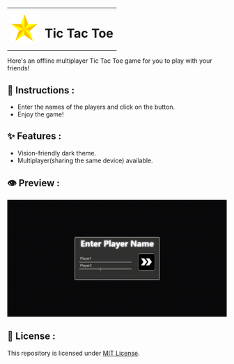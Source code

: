 <table align='center' border='0'><tr><td><img src='https://github.com/AshishAntil07/AshishAntil07/blob/home/5pointedStar.svg' height='65px' width='65px'></td> <td><h1>Tic Tac Toe</h1></td></tr></table>
Here's an offline multiplayer Tic Tac Toe game for you to play with your friends!

## 📄 Instructions :
<ul>
  <li>Enter the names of the players and click on the button.</li>
  <li>Enjoy the game!</li>
</ul>

## ✨ Features :
<ul>
  <li>Vision-friendly dark theme.</li>
  <li>Multiplayer(sharing the same device) available.</li>
</ul>

## 👁️ Preview :
<img src='https://github.com/AshishAntil07/AshishAntil07/blob/Tic-Tac-Toe/TicTacToe.gif'>

## 📰 License :
This repository is licensed under [MIT License](https://github.com/AshishAntil07/Tic-Tac-Toe/blob/main/LICENSE).
